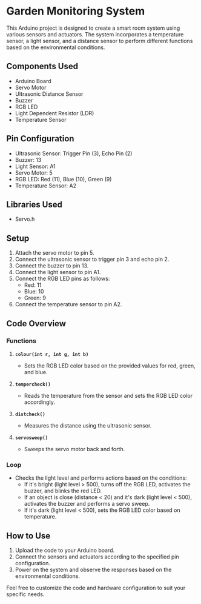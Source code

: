 # Garden Monitoring System

This Arduino project is designed to create a smart room system using various sensors and actuators. The system incorporates a temperature sensor, a light sensor, and a distance sensor to perform different functions based on the environmental conditions.

## Components Used
- Arduino Board
- Servo Motor
- Ultrasonic Distance Sensor
- Buzzer
- RGB LED
- Light Dependent Resistor (LDR)
- Temperature Sensor

## Pin Configuration
- Ultrasonic Sensor: Trigger Pin (3), Echo Pin (2)
- Buzzer: 13
- Light Sensor: A1
- Servo Motor: 5
- RGB LED: Red (11), Blue (10), Green (9)
- Temperature Sensor: A2

## Libraries Used
- Servo.h

## Setup
1. Attach the servo motor to pin 5.
2. Connect the ultrasonic sensor to trigger pin 3 and echo pin 2.
3. Connect the buzzer to pin 13.
4. Connect the light sensor to pin A1.
5. Connect the RGB LED pins as follows:
   - Red: 11
   - Blue: 10
   - Green: 9
6. Connect the temperature sensor to pin A2.

## Code Overview

### Functions
1. **`colour(int r, int g, int b)`**
   - Sets the RGB LED color based on the provided values for red, green, and blue.

2. **`tempercheck()`**
   - Reads the temperature from the sensor and sets the RGB LED color accordingly.

3. **`distcheck()`**
   - Measures the distance using the ultrasonic sensor.

4. **`servosweep()`**
   - Sweeps the servo motor back and forth.

### Loop
- Checks the light level and performs actions based on the conditions:
  - If it's bright (light level > 500), turns off the RGB LED, activates the buzzer, and blinks the red LED.
  - If an object is close (distance < 20) and it's dark (light level < 500), activates the buzzer and performs a servo sweep.
  - If it's dark (light level < 500), sets the RGB LED color based on temperature.

## How to Use
1. Upload the code to your Arduino board.
2. Connect the sensors and actuators according to the specified pin configuration.
3. Power on the system and observe the responses based on the environmental conditions.

Feel free to customize the code and hardware configuration to suit your specific needs.
